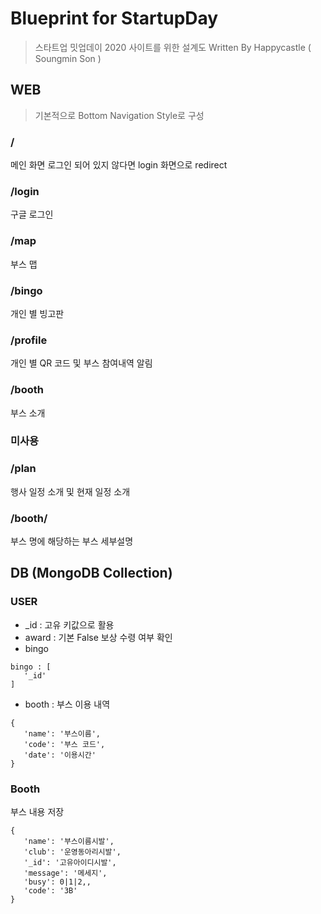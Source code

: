 
# Blueprint for StartupDay
> 스타트업 밋업데이 2020 사이트를 위한 설계도
> Written By Happycastle ( Soungmin Son )
## WEB
> 기본적으로 Bottom Navigation Style로 구성
### /
메인 화면 
로그인 되어 있지 않다면 login 화면으로 redirect
### /login
구글 로그인
### /map
부스 맵
### /bingo
개인 별 빙고판
### /profile
개인 별 QR 코드 및 부스 참여내역 알림
### /booth
부스 소개
### 미사용
### /plan
행사 일정 소개 및 현재 일정 소개
### /booth/<string>
부스 명에 해당하는 부스 세부설명
## DB (MongoDB Collection)
### USER
- _id : 고유 키값으로 활용
- award : 기본 False 보상 수령 여부 확인
- bingo
```
bingo : [
   '_id'
]
```
- booth : 부스 이용 내역
```
{
   'name': '부스이름',
   'code': '부스 코드',
   'date': '이용시간'
}
```
### Booth
부스 내용 저장
```
{
   'name': '부스이름시발',
   'club': '운영동아리시발',
   '_id': '고유아이디시발',
   'message': '메세지',
   'busy': 0|1|2,,
   'code': '3B'
}
```